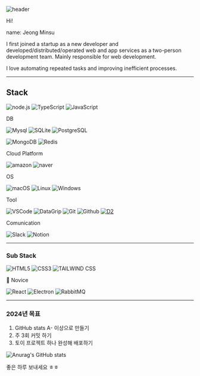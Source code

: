 ![header](https://capsule-render.vercel.app/api?type=waving&color=auto&text=JEONG%20MIN%20SU)

<!--
**jeongmisnu/jeongmisnu** is a ✨ _special_ ✨ repository because its `README.md` (this file) appears on your GitHub profile.

Here are some ideas to get you started:

- 🔭 I’m currently working on ...
- 🌱 I’m currently learning ...
- 👯 I’m looking to collaborate on ...
- 🤔 I’m looking for help with ...
- 💬 Ask me about ...
- 📫 How to reach me: ...
- 😄 Pronouns: ...
- ⚡ Fun fact: ...
- <img alt="Html" src ="https://img.shields.io/badge/원하는 아이콘.svg?&style=for-the-badge&style=for-the-badge&logo=벳지내 글자&logoColor=벳지 글자 색"/>
-->

Hi!

name: Jeong Minsu

I first joined a startup as a new developer and developed/distributed/operated web and app services as a two-person development team. Mainly responsible for web development.

I love automating repeated tasks and improving inefficient processes.

---

## Stack

![node.js](https://img.shields.io/badge/-Node.js-339933?style=for-the-badge&logo=node.js&logoColor=white) ![TypeScript](https://img.shields.io/badge/-TypeScript-3178C6?style=for-the-badge&logo=typescript&logoColor=white) ![JavaScript](https://img.shields.io/badge/-JavaScript-F7DF1E?style=for-the-badge&logo=javascript&logoColor=white)

DB

![Mysql](https://img.shields.io/badge/-Mysql-4479A1?style=for-the-badge&logo=mysql&logoColor=white) ![SQLite](https://img.shields.io/badge/-SQLite-003B57?style=for-the-badge&logo=sqlite&logoColor=white) ![PostgreSQL](https://img.shields.io/badge/-PostgreSQL-4169E1?style=for-the-badge&logo=PostgreSQL&logoColor=white)

![MongoDB](https://img.shields.io/badge/-MongoDB-47Aw48?style=for-the-badge&logo=mongodb&logoColor=white) ![Redis](https://img.shields.io/badge/-Redis-DC382D?style=for-the-badge&logo=redis&logoColor=white)

Cloud Platform

![amazon](https://img.shields.io/badge/-amazon-FF9900?style=for-the-badge&logo=amazon&logoColor=white)
![naver](https://img.shields.io/badge/-naver-03C75A?style=for-the-badge&logo=naver&logoColor=white)

OS

![macOS](https://img.shields.io/badge/-macOS-000000?style=for-the-badge&logo=macos&logoColor=white) ![Linux](https://img.shields.io/badge/-Linux-FCC624?style=for-the-badge&logo=linux&logoColor=white) ![Windows](https://img.shields.io/badge/-Windows-0078D4?style=for-the-badge&logo=windows&logoColor=white)

Tool

![VSCode](https://img.shields.io/badge/-vscode-007ACC?style=for-the-badge&logo=visualstudiocode&logoColor=white) ![DataGrip](https://img.shields.io/badge/-datagrip-000000?style=for-the-badge&logo=datagrip&logoColor=white) ![Git](https://img.shields.io/badge/-git-F05032?style=for-the-badge&logo=git&logoColor=white) ![Github](https://img.shields.io/badge/-Github-181717?style=for-the-badge&logo=Github&logoColor=white) [![D2](https://img.shields.io/badge/-D2-0a0f25?style=for-the-badge&logo=D2&logoColor=white)](https://d2lang.com/ko/tour/intro)

Comunication

![Slack](https://img.shields.io/badge/-Slack-4A154B?style=for-the-badge&logo=Slack&logoColor=white) ![Notion](https://img.shields.io/badge/-Notion-000000?style=for-the-badge&logo=Notion&logoColor=white)

---

### Sub Stack

![HTML5](https://img.shields.io/badge/-HTML5-E34F26?style=for-the-badge&logo=html5&logoColor=white) ![CSS3](https://img.shields.io/badge/-CSS3-1572B6?style=for-the-badge&logo=css3&logoColor=white)
![TAILWIND CSS](https://img.shields.io/badge/Tailwind%20CSS-38B2AC?style=for-the-badge&logo=Tailwind%20CSS&logoColor=white)

🌱 Novice

![React](https://img.shields.io/badge/-React-61DAFF?style=for-the-badge&logo=react&logoColor=white) ![Electron](https://img.shields.io/badge/-Electron-47848F?style=for-the-badge&logo=electron&logoColor=white) ![RabbitMQ](https://img.shields.io/badge/-RabbitMQ-FF6600?style=for-the-badge&logo=RabbitMQ&logoColor=white)

<!-- ### :pencil2: Studying -->

---

<!-- [![Solved.ac
프로필](http://mazassumnida.wtf/api/v2/generate_badge?boj=bookaddiction)](https://solved.ac/bookaddiction) -->

### 2024년 목표

1. GitHub stats A- 이상으로 만들기
2. 주 3회 커밋 하기
3. 토이 프로젝트 하나 완성해 배포하기

![Anurag's GitHub stats](https://github-readme-stats.vercel.app/api?username=jeongmisnu&show_icons=true&theme=swift)

<!-- [![Top Langs](https://github-readme-stats.vercel.app/api/top-langs/?username=jeongmisnu)](https://github.com/anuraghazra/github-readme-stats) -->

좋은 하루 보내세요 ㅎㅎ
